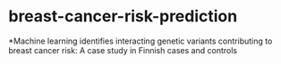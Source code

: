 # breast-cancer-risk-prediction
*Machine learning identifies interacting genetic variants contributing to breast cancer risk: A case study in Finnish cases and controls
